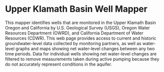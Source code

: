 # Upper Klamath Basin Well Mapper

This mapper identifies wells that are monitored in the Upper Klamath Basin Oregon and California by U.S. Geological Survey (USGS), Oregon Water Resources Department (OWRD), and California Department of Water Resources (CDWR). This web page provides access to current and historic groundwater-level data collected by monitoring partners, as well as water-level graphs and maps showing net water-level changes between any two time periods. Data for individual wells showing net water-level changes are filtered to remove measurements taken during active pumping because they do not accurately represent conditions in the aquifer. 
